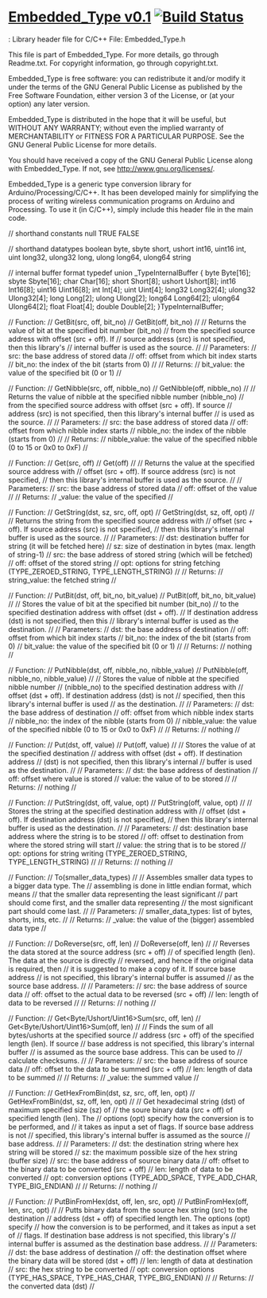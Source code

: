 # [Embedded_Type v0.1](https://github.com/wolfram77/Embedded_Type) [![Build Status](https://raw.github.com/wolfram77/Embedded_Type/master/build.png)](https://raw.github.com/wolfram77/Embedded_Type/master/build.png)
: Library header file for C/C++
  File: Embedded_Type.h

  This file is part of Embedded_Type. For more details, go through
  Readme.txt. For copyright information, go through copyright.txt.

  Embedded_Type is free software: you can redistribute it and/or modify
  it under the terms of the GNU General Public License as published by
  the Free Software Foundation, either version 3 of the License, or
  (at your option) any later version.

  Embedded_Type is distributed in the hope that it will be useful,
  but WITHOUT ANY WARRANTY; without even the implied warranty of
  MERCHANTABILITY or FITNESS FOR A PARTICULAR PURPOSE.  See the
  GNU General Public License for more details.

  You should have received a copy of the GNU General Public License
  along with Embedded_Type.  If not, see <http://www.gnu.org/licenses/>.



Embedded_Type is a generic type conversion library for Arduino/Processing/C/C++.
It has been developed mainly for simplifying the process of writing wireless communication
programs on Arduino and Processing. To use it (in C/C++), simply include this header file
in the main code.


// shorthand constants
null
TRUE
FALSE



// shorthand datatypes
boolean
byte, sbyte
short, ushort
int16, uint16
int, uint
long32, ulong32
long, ulong
long64, ulong64
string



// internal buffer format
typedef union _TypeInternalBuffer
{
	byte	Byte[16];
	sbyte	Sbyte[16];
	char	Char[16];
	short	Short[8];
	ushort	Ushort[8];
	int16	Int16[8];
	uint16	Uint16[8];
	int		Int[4];
	uint	Uint[4];
	long32	Long32[4];
	ulong32	Ulong32[4];
	long	Long[2];
	ulong	Ulong[2];
	long64	Long64[2];
	ulong64	Ulong64[2];
	float	Float[4];
	double	Double[2];
}TypeInternalBuffer;



// Function:
// GetBit(src, off, bit_no)
// GetBit(off, bit_no)
// 
// Returns the value of bit at the specified bit number (bit_no)
// from the specified source address with offset (src + off). If
// source address (src) is not specified, then this library's
// internal buffer is used as the source.
// 
// Parameters:
// src:		the base address of stored data
// off:		offset from which bit index starts
// bit_no:	the index of the bit (starts from 0)
// 
// Returns:
// bit_value:	the value of the specified bit (0 or 1)
// 



// Function:
// GetNibble(src, off, nibble_no)
// GetNibble(off, nibble_no)
// 
// Returns the value of nibble at the specified nibble number (nibble_no)
// from the specified source address with offset (src + off). If source
// address (src) is not specified, then this library's internal buffer
// is used as the source.
// 
// Parameters:
// src:			the base address of stored data
// off:			offset from which nibble index starts
// nibble_no:	the index of the nibble (starts from 0)
// 
// Returns:
// nibble_value:	the value of the specified nibble (0 to 15 or 0x0 to 0xF)
// 



// Function:
// Get<type>(src, off)
// Get<type>(off)
// 
// Returns the <type> value at the specified source address with 
// offset (src + off). If source address (src) is not specified,
// then this library's internal buffer is used as the source.
// 
// Parameters:
// src:			the base address of stored data
// off:			offset of the <type> value
// 
// Returns:
// <type>_value:	the value of the specified <type>
// 



// Function:
// GetString(dst, sz, src, off, opt)
// GetString(dst, sz, off, opt)
// 
// Returns the string from the specified source address with 
// offset (src + off). If source address (src) is not specified,
// then this library's internal buffer is used as the source.
// 
// Parameters:
// dst:      destination buffer for string (it will be fetched here)
// sz:       size of destination in bytes (max. length of string-1)
// src:      the base address of stored string (which will be fetched)
// off:      offset of the stored string
// opt:      options for string fetching (TYPE_ZEROED_STRING, TYPE_LENGTH_STRING)
// 
// Returns:
// string_value:  the fetched string
// 



// Function:
// PutBit(dst, off, bit_no, bit_value)
// PutBit(off, bit_no, bit_value)
// 
// Stores the value of bit at the specified bit number (bit_no)
// to the specified destination address with offset (dst + off).
// If destination address (dst) is not specified, then this
// library's internal buffer is used as the destination.
// 
// Parameters:
// dst:		the base address of destination
// off:		offset from which bit index starts
// bit_no:	the index of the bit (starts from 0)
// bit_value:	the value of the specified bit (0 or 1)
// 
// Returns:
// nothing
// 



// Function:
// PutNibble(dst, off, nibble_no, nibble_value)
// PutNibble(off, nibble_no, nibble_value)
// 
// Stores the value of nibble at the specified nibble number
// (nibble_no) to the specified destination address with
// offset (dst + off). If destination address (dst) is not
// specified, then this library's internal buffer is used
// as the destination.
// 
// Parameters:
// dst:		the base address of destination
// off:		offset from which nibble index starts
// nibble_no:	the index of the nibble (starts from 0)
// nibble_value:	the value of the specified nibble (0 to 15 or 0x0 to 0xF)
// 
// Returns:
// nothing
// 



// Function:
// Put<type>(dst, off, value)
// Put<type>(off, value)
// 
// Stores the value of <type> at the specified destination
// address with offset (dst + off). If destination address
// (dst) is not specified, then this library's internal
// buffer is used as the destination.
// 
// Parameters:
// dst:		the base address of destination
// off:		offset where <type> value is stored
// value:	the value of <type> to be stored
// 
// Returns:
// nothing
// 



// Function:
// PutString(dst, off, value, opt)
// PutString(off, value, opt)
// 
// Stores the string at the specified destination address with 
// offset (dst + off). If destination address (dst) is not specified,
// then this library's internal buffer is used as the destination.
// 
// Parameters:
// dst:      destination base address where the string is to be stored
// off:      offset to destination from where the stored string will start
// value:    the string that is to be stored
// opt:      options for string writing (TYPE_ZEROED_STRING, TYPE_LENGTH_STRING)
// 
// Returns:
// nothing
// 



// Function:
// To<type>(smaller_data_types)
// 
// Assembles smaller data types to a bigger data type. The
// assembling is done in little endian format, which means
// that the smaller data representing the least significant
// part should come first, and the smaller data representing
// the most significant part should come last.
// 
// Parameters:
// smaller_data_types:	list of bytes, shorts, ints, etc.
// 
// Returns:
// <type>_value:	the value of the (bigger) assembled data type
// 



// Function:
// DoReverse(src, off, len)
// DoReverse(off, len)
// 
// Reverses the data stored at the source address (src + off)
// of specified length (len). The data at the source is directly
// reversed, and hence if the original data is required, then
// it is suggested to make a copy of it. If source base address
// is not specified, this library's internal buffer is assumed
// as the source base address.
// 
// Parameters:
// src:		the base address of source data
// off:		offset to the actual data to be reversed (src + off)
// len:		length of data to be reversed
// 
// Returns:
// nothing
// 



// Function:
// Get<Byte/Ushort/Uint16>Sum(src, off, len)
// Get<Byte/Ushort/Uint16>Sum(off, len)
// 
// Finds the sum of all bytes/ushorts at the specified source
// address (src + off) of the specified length (len). If source
// base address is not specified, this library's internal buffer
// is assumed as the source base address. This can be used to
// calculate checksums.
// 
// Parameters:
// src:		the base address of source data
// off:		offset to the data to be summed (src + off)
// len:		length of data to be summed
// 
// Returns:
// <type>_value:  the summed value
// 



// Function:
// GetHexFromBin(dst, sz, src, off, len, opt)
// GetHexFromBin(dst, sz, off, len, opt)
// 
// Get hexadecimal string (dst) of maximum specified size (sz) of
// the soure binary data (src + off) of specified length (len). The
// options (opt) specify how the conversion is to be performed, and
// it takes as input a set of flags. If source base address is not
// specified, this library's internal buffer is assumed as the source
// base address.
// 
// Parameters:
// dst:	      the destination string where hex string will be stored
// sz:        the maximum possible size of the hex string (buffer size)
// src:	      the base address of source binary data
// off:	      offset to the binary data to be converted (src + off)
// len:	      length of data to be converted
// opt:	      conversion options (TYPE_ADD_SPACE, TYPE_ADD_CHAR, TYPE_BIG_ENDIAN)
// 
// Returns:
// nothing
// 



// Function:
// PutBinFromHex(dst, off, len, src, opt)
// PutBinFromHex(off, len, src, opt)
// 
// Putts binary data from the source hex string (src) to the destination
// address (dst + off) of specified length len. The options (opt) specify
// how the conversion is to be performed, and it takes as input a set of
// flags. If destination base address is not specified, this library's
// internal buffer is assumed as the destination base address.
// 
// Parameters:
// dst:	      the base address of destination
// off:	      the destination offset where the binary data will be stored (dst + off)
// len:       length of data at destination
// src:	      the hex string to be converted
// opt:	      conversion options (TYPE_HAS_SPACE, TYPE_HAS_CHAR, TYPE_BIG_ENDIAN)
//
// Returns:
// the converted data (dst)
// 
